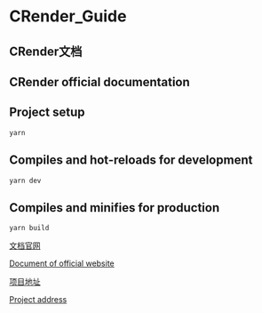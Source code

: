 # CRender_Guide

## CRender文档

## CRender official documentation

## Project setup
```
yarn
```

## Compiles and hot-reloads for development
```
yarn dev
```

## Compiles and minifies for production
```
yarn build
```

[文档官网](http://crender.jiaminghi.com/)

[Document of official website](http://crender.jiaminghi.com/)

[项目地址](https://github.com/jiaming743/CRender)

[Project address](https://github.com/jiaming743/CRender)


